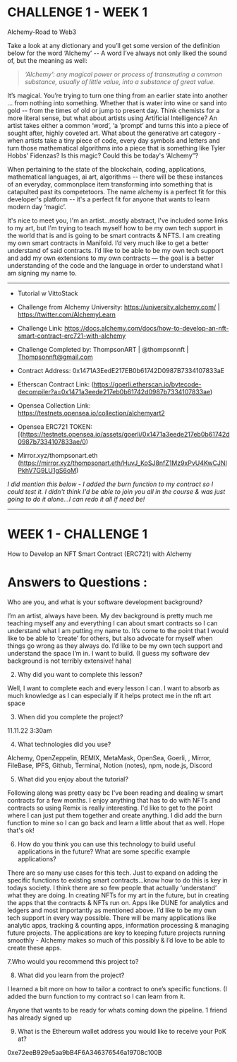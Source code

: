 # CHALLENGE 1 - WEEK 1  

Alchemy-Road to Web3 

Take a look at any dictionary and you’ll get some version of the definition below for the word ‘Alchemy’ -- A word I’ve always not only liked the sound of, but the meaning as well:

> *‘Alchemy’: any magical power or process of transmuting a common substance, usually of little value, into a substance of great value.*

It’s magical. You’re trying to turn one thing from an earlier state into another ... from nothing into something. Whether that is water into wine or sand into gold -- from the times of old or jump to present day. Think chemists for a more literal sense, but what about artists using Artificial Intelligence? An artist takes either a common ‘word’, ‘a ‘prompt’ and turns this into a piece of sought after, highly coveted art. What about the generative art category - when artists take a tiny piece of code, every day symbols and letters and turn those mathematical algorithms into a piece that is something like Tyler Hobbs' Fidenzas? Is this magic? Could this be today's ‘Alchemy”?

When pertaining to the state of the blockchain, coding, applications, mathematical languages, ai art, algorithms -- there will be these instances of an everyday, commonplace item transforming into something that is catapulted past its competetoors. The name alchemy is a perfect fit for this developer's platform -- it's a perfect fit for anyone that wants to learn modern day ‘magic’.

It's nice to meet you, I'm an artist...mostly abstract, I've included some links to my art, but I'm trying to teach myself how to be my own tech support in the world that is and is going to be smart contracts & NFTS. I am creating my own smart contracts in Manifold. I’d very much like to get a better understand of said contracts. I’d like to be able to be my own tech support and add my own extensions to my own contracts — the goal is a better understanding of the code and the language in order to understand what I am signing my name to. 

--------------------------

- Tutorial w VittoStack

- Challenge from Alchemy University: https://university.alchemy.com/ | https://twitter.com/AlchemyLearn

- Challenge Link: https://docs.alchemy.com/docs/how-to-develop-an-nft-smart-contract-erc721-with-alchemy

- Challenge Completed by: ThompsonART | @thompsonnft | Thompsonnft@gmail.com

- Contract Address: 0x1471A3EedE217EB0b61742D0987B7334107833aE

- Etherscan Contract Link: (https://goerli.etherscan.io/bytecode-decompiler?a=0x1471a3eede217eb0b61742d0987b7334107833ae)

- Opensea Collection Link: https://testnets.opensea.io/collection/alchemyart2

- Opensea ERC721 TOKEN: [(https://testnets.opensea.io/assets/goerli/0x1471a3eede217eb0b61742d0987b7334107833ae/0)

- Mirror.xyz/thompsonart.eth (https://mirror.xyz/thompsonart.eth/HuvJ_KoSJ8nfZ1Mz9xPvU4KwCJNIPkhV7G9LU1gS6oM)

*I did mention this below - I added the burn function to my contract so I could test it. I didn't think I'd be able to join you all in the course & was just going to do it alone...I can redo it all if need be!*

---------------------------
# WEEK 1 - CHALLENGE 1
How to Develop an NFT Smart Contract (ERC721) with Alchemy

# Answers to Questions : 

Who are you, and what is your software development background?

I’m an artist, always have been. My dev background is pretty much me teaching myself any and everything I can about smart contracts so I can understand what I am putting my name to. It’s come to the point that I would like to be able to ‘create' for others, but also advocate for myself when things go wrong as they always do. I’d like to be my own tech support and understand the space I’m in. I want to build. (I guess my software dev background is not terribly extensive! haha)

2. Why did you want to complete this lesson?

Well, I want to complete each and every lesson I can. I want to absorb as much knowledge as I can especially if it helps protect me in the nft art space

3. When did you complete the project?

11.11.22 3:30am

4. What technologies did you use?

Alchemy, OpenZeppelin, REMIX, MetaMask, OpenSea, Goerli, , Mirror, FileBase, IPFS, Github, Terminal, Notion (notes), npm, node.js, Discord

5. What did you enjoy about the tutorial? 

Following along was pretty easy bc I've been reading and dealing w smart contracts for a few months. I enjoy anything that has to do with NFTs and contracts so using Remix is really interesting. I'd like to get to the point where I can just put them together and create anything. I did add the burn function to mine so I can go back and learn a little about that as well. Hope that's ok!

6. How do you think you can use this technology to build useful applications in the future? What are some specific example applications? 

There are so many use cases for this tech. Just to expand on adding the specific functions to existing smart contracts…know how to do this is key in todays society. I think there are so few people that actually ‘understand’ what they are doing. In creating NFTs for my art in the future, but in creating the apps that the contracts & NFTs run on. Apps like DUNE for analytics and ledgers and most importantly as mentioned above. I’d like to be my own tech support in every way possible. There will be many applications like analytic apps, tracking & counting apps, information processing & managing future projects. The applications are key to keeping future projects running smoothly - Alchemy makes so much of this possibly & I’d love to be able to create these apps. 

7.Who would you recommend this project to?

8. What did you learn from the project? 

I learned a bit more on how to tailor a contract to one’s specific functions. (I added the burn function to my contract so I can learn from it. 

Anyone that wants to be ready for whats coming down the pipeline. 1 friend has already signed up

9. What is the Ethereum wallet address you would like to receive your PoK at?

0xe72eeB929e5aa9bB4F6A346376546a19708c100B
